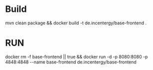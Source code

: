 # Build
mvn clean package && docker build -t de.incentergy/base-frontend .

# RUN

docker rm -f base-frontend || true && docker run -d -p 8080:8080 -p 4848:4848 --name base-frontend de.incentergy/base-frontend 